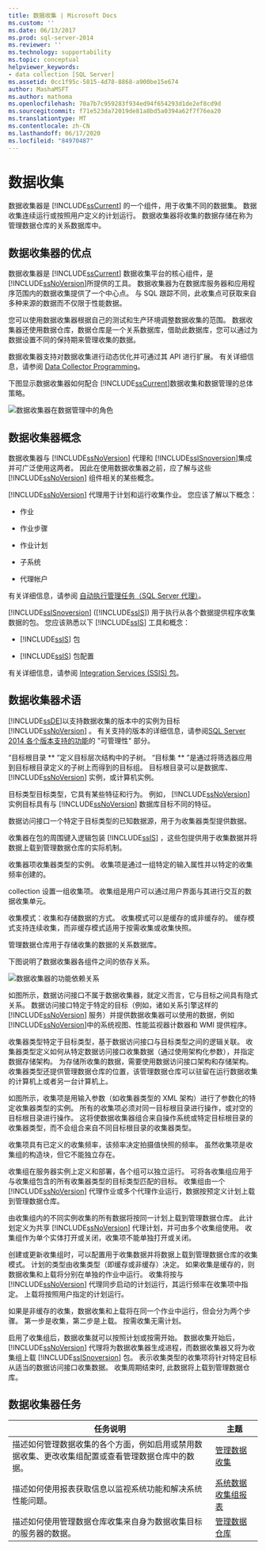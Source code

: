 ```yaml
---
title: 数据收集 | Microsoft Docs
ms.custom: ''
ms.date: 06/13/2017
ms.prod: sql-server-2014
ms.reviewer: ''
ms.technology: supportability
ms.topic: conceptual
helpviewer_keywords:
- data collection [SQL Server]
ms.assetid: 0cc1f95c-5815-4d78-8868-a900be15e674
author: MashaMSFT
ms.author: mathoma
ms.openlocfilehash: 70a7b7c959283f934ed94f654293d1de2ef8cd9d
ms.sourcegitcommit: f71e523da72019de81a8bd5a0394a62f7f76ea20
ms.translationtype: MT
ms.contentlocale: zh-CN
ms.lasthandoff: 06/17/2020
ms.locfileid: "84970487"
---
```

# <a name="data-collection"></a>数据收集
  数据收集器是 [!INCLUDE[ssCurrent](../../includes/sscurrent-md.md)] 的一个组件，用于收集不同的数据集。 数据收集连续运行或按照用户定义的计划运行。 数据收集器将收集的数据存储在称为管理数据仓库的关系数据库中。

## <a name="benefits-of-data-collector"></a>数据收集器的优点
 数据收集器是 [!INCLUDE[ssCurrent](../../includes/sscurrent-md.md)] 数据收集平台的核心组件，是 [!INCLUDE[ssNoVersion](../../includes/ssnoversion-md.md)]所提供的工具。 数据收集器为在数据库服务器和应用程序范围内的数据收集提供了一个中心点。 与 SQL 跟踪不同，此收集点可获取来自多种来源的数据而不仅限于性能数据。

 您可以使用数据收集器根据自己的测试和生产环境调整数据收集的范围。 数据收集器还使用数据仓库，数据仓库是一个关系数据库，借助此数据库，您可以通过为数据设置不同的保持期来管理收集的数据。

 数据收集器支持对数据收集进行动态优化并可通过其 API 进行扩展。 有关详细信息，请参阅 [Data Collector Programming](../../database-engine/dev-guide/data-collector-programming.md)。

 下图显示数据收集器如何配合 [!INCLUDE[ssCurrent](../../includes/sscurrent-md.md)]数据收集和数据管理的总体策略。

 ![数据收集器在数据管理中的角色](../../database-engine/media/datacollectorroleindatastrategy.gif "数据收集器在数据管理中的角色")

## <a name="data-collector-concepts"></a>数据收集器概念
 数据收集器与 [!INCLUDE[ssNoVersion](../../includes/ssnoversion-md.md)] 代理和 [!INCLUDE[ssISnoversion](../../includes/ssisnoversion-md.md)]集成并可广泛使用这两者。 因此在使用数据收集器之前，应了解与这些 [!INCLUDE[ssNoVersion](../../includes/ssnoversion-md.md)] 组件相关的某些概念。

 [!INCLUDE[ssNoVersion](../../includes/ssnoversion-md.md)] 代理用于计划和运行收集作业。 您应该了解以下概念：

-   作业

-   作业步骤

-   作业计划

-   子系统

-   代理帐户

 有关详细信息，请参阅 [自动执行管理任务（SQL Server 代理）](../../ssms/agent/sql-server-agent.md)。

 [!INCLUDE[ssISnoversion](../../includes/ssisnoversion-md.md)] ([!INCLUDE[ssIS](../../includes/ssis-md.md)]) 用于执行从各个数据提供程序收集数据的包。 您应该熟悉以下 [!INCLUDE[ssIS](../../includes/ssis-md.md)] 工具和概念：

-   [!INCLUDE[ssIS](../../includes/ssis-md.md)] 包

-   [!INCLUDE[ssIS](../../includes/ssis-md.md)] 包配置

 有关详细信息，请参阅 [Integration Services (SSIS) 包](../../integration-services/integration-services-ssis-packages.md)。

## <a name="data-collector-terminology"></a>数据收集器术语
 [!INCLUDE[ssDE](../../includes/ssde-md.md)]以支持数据收集的版本中的实例为目标 [!INCLUDE[ssNoVersion](../../includes/ssnoversion-md.md)] 。 有关支持的版本的详细信息，请参阅[SQL Server 2014 各个版本支持的功能](../../getting-started/features-supported-by-the-editions-of-sql-server-2014.md)的 "可管理性" 部分。

 “目标根目录 ** ”定义目标层次结构中的子树。 “目标集 ** ”是通过将筛选器应用到目标根目录定义的子树上而得到的目标组。 目标根目录可以是数据库、[!INCLUDE[ssNoVersion](../../includes/ssnoversion-md.md)] 实例，或计算机实例。

 目标类型目标类型，它具有某些特征和行为。 例如， [!INCLUDE[ssNoVersion](../../includes/ssnoversion-md.md)] 实例目标具有与 [!INCLUDE[ssNoVersion](../../includes/ssnoversion-md.md)] 数据库目标不同的特征。

 数据访问接口一个特定于目标类型的已知数据源，用于为收集器类型提供数据。

 收集器在包的周围键入逻辑包装 [!INCLUDE[ssIS](../../includes/ssis-md.md)] ，这些包提供用于收集数据并将数据上载到管理数据仓库的实际机制。

 收集器项收集器类型的实例。 收集项是通过一组特定的输入属性并以特定的收集频率创建的。

 collection 设置一组收集项。 收集组是用户可以通过用户界面与其进行交互的数据收集单元。

 收集模式：收集和存储数据的方式。 收集模式可以是缓存的或非缓存的。 缓存模式支持连续收集，而非缓存模式适用于按需收集或收集快照。

 管理数据仓库用于存储收集的数据的关系数据库。

 下图说明了数据收集器各组件之间的依存关系。

 ![数据收集器的功能依赖关系](../../database-engine/media/dc-functional-dependencies.gif "数据收集器的功能依赖关系")

 如图所示，数据访问接口不属于数据收集器，就定义而言，它与目标之间具有隐式关系。 数据访问接口特定于特定的目标（例如，诸如关系引擎这样的 [!INCLUDE[ssNoVersion](../../includes/ssnoversion-md.md)] 服务）并提供数据收集器可以使用的数据，例如 [!INCLUDE[ssNoVersion](../../includes/ssnoversion-md.md)]中的系统视图、性能监视器计数器和 WMI 提供程序。

 收集器类型特定于目标类型，基于数据访问接口与目标类型之间的逻辑关联。 收集器类型定义如何从特定数据访问接口收集数据（通过使用架构化参数），并指定数据存储架构。 为存储所收集的数据，需要使用数据访问接口架构和存储架构。 收集器类型还提供管理数据仓库的位置，该管理数据仓库可以驻留在运行数据收集的计算机上或者另一台计算机上。

 如图所示，收集项是用输入参数（如收集器类型的 XML 架构）进行了参数化的特定收集器类型的实例。 所有的收集项必须对同一目标根目录进行操作，或对空的目标根目录进行操作。 这将使数据收集器组合来自操作系统或特定目标根目录的收集器类型，而不会组合来自不同目标根目录的收集器类型。

 收集项具有已定义的收集频率，该频率决定拍摄值快照的频率。 虽然收集项是收集组的构造块，但它不能独立存在。

 收集组在服务器实例上定义和部署，各个组可以独立运行。 可将各收集组应用于与收集组包含的所有收集器类型的目标类型匹配的目标。 收集组由一个 [!INCLUDE[ssNoVersion](../../includes/ssnoversion-md.md)] 代理作业或多个代理作业运行，数据按预定义计划上载到管理数据仓库。

 由收集组内的不同实例收集的所有数据将按同一计划上载到管理数据仓库。 此计划定义为共享 [!INCLUDE[ssNoVersion](../../includes/ssnoversion-md.md)] 代理计划，并可由多个收集组使用。 收集组作为单个实体打开或关闭，收集项不能单独打开或关闭。

 创建或更新收集组时，可以配置用于收集数据并将数据上载到管理数据仓库的收集模式。 计划的类型由收集类型（即缓存或非缓存）决定。 如果收集是缓存的，则数据收集和上载将分别在单独的作业中运行。 收集将按与 [!INCLUDE[ssNoVersion](../../includes/ssnoversion-md.md)] 代理同步启动的计划运行，其运行频率在收集项中指定。 上载将按照用户指定的计划运行。

 如果是非缓存的收集，数据收集和上载将在同一个作业中运行，但会分为两个步骤。 第一步是收集，第二步是上载。 按需收集无需计划。

 启用了收集组后，数据收集就可以按照计划或按需开始。 数据收集开始后， [!INCLUDE[ssNoVersion](../../includes/ssnoversion-md.md)] 代理将为数据收集器生成进程，而数据收集器又将为收集组上载 [!INCLUDE[ssISnoversion](../../includes/ssisnoversion-md.md)] 包。 表示收集类型的收集项将针对特定目标从适当的数据访问接口收集数据。 收集周期结束时, 此数据将上载到管理数据仓库。

## <a name="data-collector-tasks"></a>数据收集器任务

|任务说明|主题|
|----------------------|-----------|
|描述如何管理数据收集的各个方面，例如启用或禁用数据收集、更改收集组配置或查看管理数据仓库中的数据。|[管理数据收集](manage-data-collection.md)|
|描述如何使用报表获取信息以监视系统功能和解决系统性能问题。|[系统数据收集组报表](system-data-collection-set-reports.md)|
|描述如何使用管理数据仓库收集来自身为数据收集目标的服务器的数据。|[管理数据仓库](management-data-warehouse.md)|


